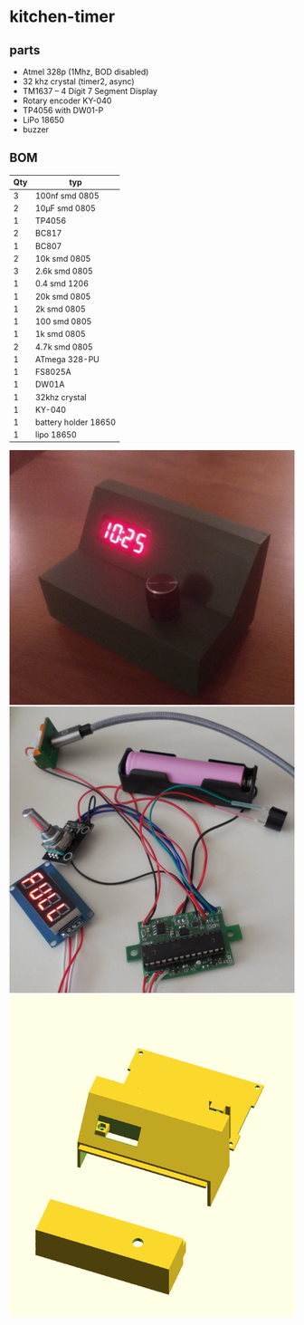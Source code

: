 # kitchen-timer


## parts

 * Atmel 328p (1Mhz, BOD disabled)
 * 32 khz crystal (timer2, async)
 * TM1637 – 4 Digit 7 Segment Display
 * Rotary encoder KY-040
 * TP4056 with DW01-P
 * LiPo 18650
 * buzzer
 
## BOM

| Qty |typ|
|--------|-------|
| 3  | 100nf smd 0805 |
| 2  | 10µF smd 0805 |
| 1  | TP4056 |
| 2 | BC817 |
| 1 | BC807|
| 2 | 10k smd 0805 |
| 3 | 2.6k smd 0805|
| 1 | 0.4 smd 1206
| 1 | 20k smd 0805 |
| 1 | 2k smd 0805 |
| 1 | 100 smd 0805 |
|1 | 1k smd 0805|
| 2 | 4.7k smd 0805 |
| 1 | ATmega 328-PU |
| 1 | FS8025A |
| 1 | DW01A |
| 1 | 32khz crystal |
| 1 | KY-040 |
| 1 | battery holder 18650 |
| 1 | lipo 18650|



![case](https://raw.githubusercontent.com/hggh/kitchen-timer/master/pics/case.jpg)
![case](https://raw.githubusercontent.com/hggh/kitchen-timer/master/pics/kitchen-timer-1-full.jpg)
![openscad](https://raw.githubusercontent.com/hggh/kitchen-timer/master/pics/openscad.jpg)
